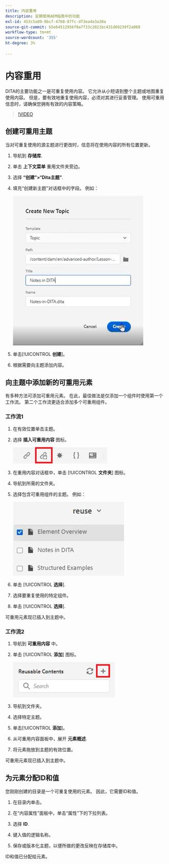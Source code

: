 ```yaml
---
title: 内容重用
description: 定期使用AEM指南中的功能
exl-id: 453c5a09-0bcf-4760-87fc-df3ea4a3a30a
source-git-commit: b5e64512956f0a7f33c2021bc431d69239f2a088
workflow-type: tm+mt
source-wordcount: '355'
ht-degree: 3%

---
```


# 内容重用

DITA的主要功能之一是可重复使用内容。 它允许从小短语到整个主题或地图重复使用内容。  但是，要有效地重复使用内容，必须对其进行妥善管理。 使用可重用信息时，请确保您拥有有效的内容策略。

>[!VIDEO](https://video.tv.adobe.com/v/342757)

## 创建可重用主题

当对可重复使用的源主题进行更改时，信息将在使用内容的所有位置更新。

1. 导航到 **存储库**.

2. 单击 **上下文菜单** 重用文件夹旁边。

3. 选择 **“创建”>“Dita主题”**.

4. 填充“创建新主题”对话框中的字段。 例如：

   ![确认](images/lesson-8/new-topic-dialog.png)

5. 单击&#x200B;[!UICONTROL **创建**]。

6. 根据需要向主题添加内容。

## 向主题中添加新的可重用元素

有多种方法可添加可重用元素。 在此，最佳做法是仅添加一个组件时使用第一个工作流。 第二个工作流更适合添加多个可重用组件。

### 工作流1

1. 在有效位置单击主题。

2. 选择 **插入可重用内容** 图标。

   ![确认](images/lesson-8/insert-reuse-icon.png)

3. 在重用内容对话框中，单击 [!UICONTROL **文件夹**] 图标。

4. 导航到所需的文件夹。

5. 选择包含可重用组件的主题。
例如：

   ![确认](images/lesson-8/reusable-topic.png)

6. 单击 [!UICONTROL **选择**].

7. 选择要重复使用的特定组件。

8. 单击 [!UICONTROL **选择**].

可重用元素现已插入到主题中。

### 工作流2

1. 导航到 **可重用内容** 中。

2. 单击 [!UICONTROL **添加**] 图标。

   ![确认](images/lesson-8/reuse-contents-icon.png)

3. 导航到文件夹。

4. 选择特定主题。

5. 单击&#x200B;[!UICONTROL **添加**]。

6. 从可重用内容面板中，展开 **元素概述**.

7. 将元素拖放到主题的有效位置。

可重用元素现已插入到主题中。

## 为元素分配ID和值

您刚刚创建的目录是一个可重复使用的元素。 因此，它需要ID和值。

1. 在目录内单击。

2. 在“内容属性”面板中，单击“属性”下的下拉列表。

3. 选择 **ID**.

4. 键入值的逻辑名称。

5. 保存或版本化主题，以便所做的更改反映在存储库中。

ID和值已分配给元素。

